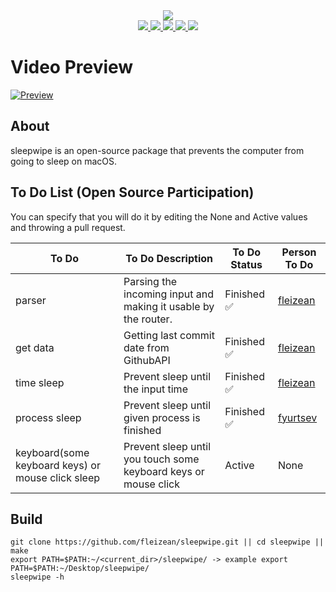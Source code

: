<div align="center">
  <img src="img/logo-bg.png">
  <br>
  <a href="https://github.com/fleizean/sleepwipe/blob/main/LICENSE">
    <img src="https://img.shields.io/github/license/fleizean/sleepwipe?style=for-the-badge">
  </a>
  <a href="https://github.com/fleizean/sleepwipe/commits/main">
    <img src="https://img.shields.io/github/last-commit/fleizean/sleepwipe?style=for-the-badge">
  </a>
  <a href="https://github.com/fleizean/sleepwipe/network/members">
    <img src="https://img.shields.io/github/forks/fleizean/sleepwipe?style=for-the-badge">
  </a>
  <a href="https://discord.gg/MJnYWKSYNq">
    <img src="https://img.shields.io/discord/1099995968398696519?color=%235865F2&logo=discord&logoColor=%23FFFFFF&style=for-the-badge">
  </a>
  <a href="https://github.com/fleizean/sleepwipe/issues">
    <img src="https://img.shields.io/github/issues-raw/fleizean/sleepwipe?style=for-the-badge">
  </a>
</div>

# Video Preview
[![Preview](https://img.youtube.com/vi/TexHTlw6Z7c/0.jpg)](https://www.youtube.com/watch?v=TexHTlw6Z7c)


## About
sleepwipe is an open-source package that prevents the computer from going to sleep on macOS.

## To Do List (Open Source Participation)
You can specify that you will do it by editing the None and Active values ​​and throwing a pull request.

| To Do | To Do Description | To Do Status | Person To Do |
| --- | --- | --- | --- |
| parser | Parsing the incoming input and making it usable by the router. | Finished ✅ | [fleizean](https://github.com/fleizean) |
| get data | Getting last commit date from GithubAPI | Finished ✅ | [fleizean](https://github.com/fleizean) |
| time sleep | Prevent sleep until the input time | Finished ✅ | [fleizean](https://github.com/fleizean) |
| process sleep | Prevent sleep until given process is finished | Finished ✅ | [fyurtsev](https://github.com/fyurtsev) |
| keyboard(some keyboard keys) or mouse click sleep | Prevent sleep until you touch some keyboard keys or mouse click | Active | None |

## Build

    git clone https://github.com/fleizean/sleepwipe.git || cd sleepwipe || make
    export PATH=$PATH:~/<current_dir>/sleepwipe/ -> example export PATH=$PATH:~/Desktop/sleepwipe/
    sleepwipe -h
